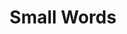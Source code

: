 ---
title: Small Words
layout: revealjs-vocabulary
category: warm-up
script: 
- and
- but
- by
- from
- to
- for
- with
- of
- now
- then
- soon
---